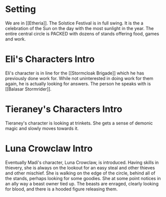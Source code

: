 # Setting
We are in [[Etheria]]. The Solstice Festival is in full swing. It is the a celebration of the Sun on the day with the most sunlight in the year. The entire central circle is PACKED with dozens of stands offering food, games and work.

# Eli's Characters Intro
Eli's character is in line for the [[Stormcloak Brigade]] which he has previously done work for. While not uninterested in doing work for them again, he is actually looking for answers. The person he speaks with is [[Balasar Stormrider]].

# Tieraney's Characters Intro
Tieraney's character is looking at trinkets. She gets a sense of demonic magic and slowly moves towards it.

# Luna Crowclaw Intro
Eventually Madi's character, Luna Crowclaw, is introduced. Having skills in thievery, she is always on the lookout for an easy steal and other thieves and other mischief. She is walking on the edge of the circle, behind all of the stands, perhaps looking for some goodies. She at some point notices in an ally way a beast owner tied up. The beasts are enraged, clearly looking for blood, and there is a hooded figure releasing them.

